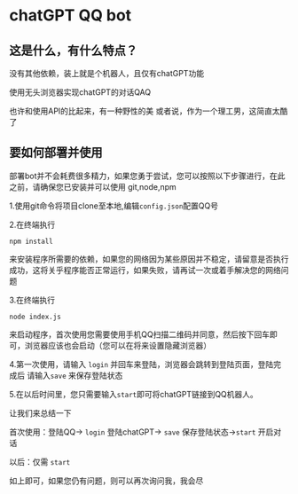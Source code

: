  # chatGPT QQ bot
 ## 这是什么，有什么特点？

 没有其他依赖，装上就是个机器人，且仅有chatGPT功能

 使用无头浏览器实现chatGPT的对话QAQ
 
也许和使用API的比起来，有一种野性的美
或者说，作为一个理工男，这简直太酷了

## 要如何部署并使用
部署bot并不会耗费很多精力，如果您勇于尝试，您可以按照以下步骤进行，在此之前，请确保您已安装并可以使用 git,node,npm

1.使用git命令将项目clone至本地,编辑`config.json`配置QQ号

2.在终端执行 

    npm install 
    
来安装程序所需要的依赖，如果您的网络因为某些原因并不稳定，请留意是否执行成功，这将关乎程序能否正常运行，如果失败，请再试一次或着手解决您的网络问题

3.在终端执行

    node index.js

来启动程序，首次使用您需要使用手机QQ扫描二维码并同意，然后按下回车即可，浏览器应该也会启动（您可以在将来设置隐藏浏览器）


4.第一次使用，请输入 `login` 并回车来登陆，浏览器会跳转到登陆页面，登陆完成后 请输入`save` 来保存登陆状态

5.在以后时间里，您只需要输入`start`即可将chatGPT链接到QQ机器人。

让我们来总结一下

首次使用：登陆QQ-> `login` 登陆chatGPT-> `save` 保存登陆状态->`start` 开启对话

以后：仅需 `start`

如上即可，如果您仍有问题，则可以再次询问我，我会尽